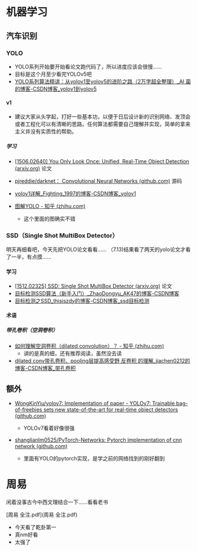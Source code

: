 # 机器学习

## 汽车识别

### YOLO

- YOLO系列开始要开始看论文跑代码了，所以进度应该会很慢……
- 目标是这个月至少看完YOLOv5吧
- [YOLO系列算法精讲：从yolov1至yolov5的进阶之路（2万字超全整理）_AI 菌的博客-CSDN博客_yolov1到yolov5](https://blog.csdn.net/wjinjie/article/details/107509243?ops_request_misc=%7B%22request%5Fid%22%3A%22165745451916781667848130%22%2C%22scm%22%3A%2220140713.130102334..%22%7D&request_id=165745451916781667848130&biz_id=0&utm_medium=distribute.pc_search_result.none-task-blog-2~all~top_positive~default-1-107509243-null-null.142^v32^down_rank,185^v2^control&utm_term=YOLOv1&spm=1018.2226.3001.4187) 

#### v1

- 建议大家从头学起，打好一些基本功，以便于日后设计新的识别网络、发顶会或者工程化可以有清晰的思路。任何算法都需要自己理解并实现，简单的拿来主义并没有实质性的帮助。

##### 学习

- [[1506.02640\] You Only Look Once: Unified, Real-Time Object Detection (arxiv.org)](https://arxiv.org/abs/1506.02640) 论文

- [pjreddie/darknet： Convolutional Neural Networks (github.com)](https://github.com/pjreddie/darknet) 源码

  

- [yolov1详解_Fighting_1997的博客-CSDN博客_yolov1](https://blog.csdn.net/frighting_ing/article/details/123450918?ops_request_misc=&request_id=&biz_id=102&utm_term=YOLOv1&utm_medium=distribute.pc_search_result.none-task-blog-2~all~sobaiduweb~default-0-123450918.nonecase&spm=1018.2226.3001.4187) 

- [图解YOLO - 知乎 (zhihu.com)](https://zhuanlan.zhihu.com/p/24916786) 

  - 这个里面的图确实不错 

### SSD（Single Shot MultiBox Detector）

明天再细看吧，今天先把YOLO论文看看……
（7.13)结果看了两天的yolo论文才看了一半，有点摸……

#### 学习

- [[1512.02325\] SSD: Single Shot MultiBox Detector (arxiv.org)](https://arxiv.org/abs/1512.02325) 论文
- [目标检测SSD算法（新手入门）_ZhaoDongyu_AK47的博客-CSDN博客](https://blog.csdn.net/ZhaoDongyu_AK47/article/details/107952651?ops_request_misc=%7B%22request%5Fid%22%3A%22165754617816782395381207%22%2C%22scm%22%3A%2220140713.130102334..%22%7D&request_id=165754617816782395381207&biz_id=0&utm_medium=distribute.pc_search_result.none-task-blog-2~all~top_click~default-2-107952651-null-null.142^v32^down_rank,185^v2^control&utm_term=SSD&spm=1018.2226.3001.4187) 
- [目标检测之SSD_thisiszdy的博客-CSDN博客_ssd目标检测](https://blog.csdn.net/thisiszdy/article/details/89576389) 

#### 术语

##### 带孔卷积（空洞卷积）

- [如何理解空洞卷积（dilated convolution）？ - 知乎 (zhihu.com)](https://www.zhihu.com/question/54149221) 
  - 讲的是真的细，还有推荐阅读，虽然没去读
- [dilated conv带孔卷积、pooling层提高感受野 反卷积 的理解_jiachen0212的博客-CSDN博客_带孔卷积](https://blog.csdn.net/jiachen0212/article/details/78548667?ops_request_misc=%7B%22request%5Fid%22%3A%22165780579916780366522248%22%2C%22scm%22%3A%2220140713.130102334..%22%7D&request_id=165780579916780366522248&biz_id=0&utm_medium=distribute.pc_search_result.none-task-blog-2~all~sobaiduend~default-2-78548667-null-null.142^v32^down_rank,185^v2^control&utm_term=带孔卷积&spm=1018.2226.3001.4187) 




## 额外

- [WongKinYiu/yolov7: Implementation of paper - YOLOv7: Trainable bag-of-freebies sets new state-of-the-art for real-time object detectors (github.com)](https://github.com/WongKinYiu/yolov7) 
  - YOLOv7看着好像很强

- [shanglianlm0525/PyTorch-Networks: Pytorch implementation of cnn network (github.com)](https://github.com/shanglianlm0525/PyTorch-Networks) 
  - 里面有YOLO的pytorch实现，是学之前的网络找到的刚好翻到

# 周易

闲着没事古今中西文理结合一下……看看老书

 [周易 全注.pdf](周易 全注.pdf) 

- 今天看了乾卦第一
- 真nm好看
- 太强了
